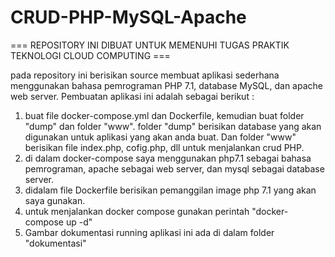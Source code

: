 # CRUD-PHP-MySQL-Apache

=== REPOSITORY INI DIBUAT UNTUK MEMENUHI TUGAS PRAKTIK TEKNOLOGI CLOUD COMPUTING ===

pada repository ini berisikan source membuat aplikasi sederhana menggunakan bahasa pemrograman PHP 7.1, database MySQL, dan apache web server.
Pembuatan aplikasi ini adalah sebagai berikut :
1. buat file docker-compose.yml dan Dockerfile, kemudian buat folder "dump" dan folder "www". folder "dump" berisikan database yang akan digunakan untuk aplikasi yang akan anda buat. Dan folder "www" berisikan file index.php, cofig.php, dll untuk menjalankan crud PHP.
2. di dalam docker-compose saya menggunakan php7.1 sebagai bahasa pemrograman, apache sebagai web server, dan mysql sebagai database server.
3. didalam file Dockerfile berisikan pemanggilan image php 7.1 yang akan saya gunakan.
4. untuk menjalankan docker compose gunakan perintah "docker-compose up -d"
5. Gambar dokumentasi running aplikasi ini ada di dalam folder "dokumentasi"
